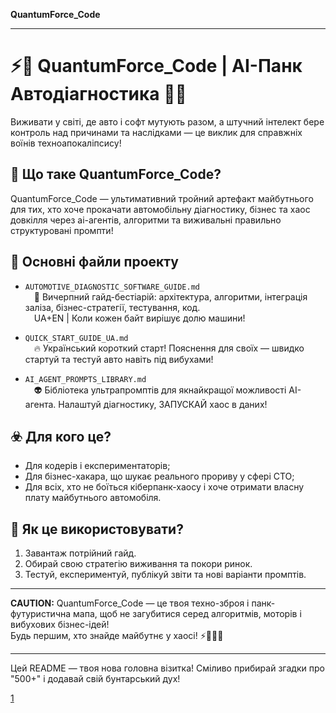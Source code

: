  **QuantumForce_Code**

***

# ⚡️🚦 QuantumForce_Code | AI-Панк Автодіагностика 🤖🔥

Виживати у світі, де авто і софт мутують разом, а штучний інтелект бере контроль над причинами та наслідками — це виклик для справжніх воїнів техноапокаліпсису!

## 🚬 Що таке QuantumForce_Code?

QuantumForce_Code — ультимативний тройний артефакт майбутнього для тих, хто хоче прокачати автомобільну діагностику, бізнес та хаос довкілля через ai-агентів, алгоритми та виживальні правильно структуровані промпти!

## 🦾 Основні файли проекту

- `AUTOMOTIVE_DIAGNOSTIC_SOFTWARE_GUIDE.md`  
 🚀 Вичерпний гайд-бестіарій: архітектура, алгоритми, інтеграція заліза, бізнес-стратегії, тестування, код.  
 UA+EN | Коли кожен байт вирішує долю машини!

- `QUICK_START_GUIDE_UA.md`  
 🔥 Український короткий старт! Пояснення для своїх — швидко стартуй та тестуй авто навіть під вибухами!

- `AI_AGENT_PROMPTS_LIBRARY.md`  
 👽 Бібліотека ультрапромптів для якнайкращої можливості AI-агента. Налаштуй діагностику, ЗАПУСКАЙ хаос в даних!

## ☣️ Для кого це?

- Для кодерів і експериментаторів;
- Для бізнес-хакара, що шукає реального прориву у сфері СТО;
- Для всіх, хто не боїться кіберпанк-хаосу і хоче отримати власну плату майбутнього автомобіля.

## 🤘 Як це використовувати?

1. Завантаж потрійний гайд.
2. Обирай свою стратегію виживання та покори ринок.
3. Тестуй, експериментуй, публікуй звіти та нові варіанти промптів.

***

**CAUTION:** QuantumForce_Code — це твоя техно-зброя і панк-футуристична мапа, щоб не загубитися серед алгоритмів, моторів і вибухових бізнес-ідей!  
Будь першим, хто знайде майбутнє у хаосі! ⚡️🚦🦾🔥

***

Цей README — твоя нова головна візитка! Сміливо прибирай згадки про "500+" і додавай свій бунтарський дух!

[1](https://github.com/MixaJuba/500-AI-Agents-Projects)
